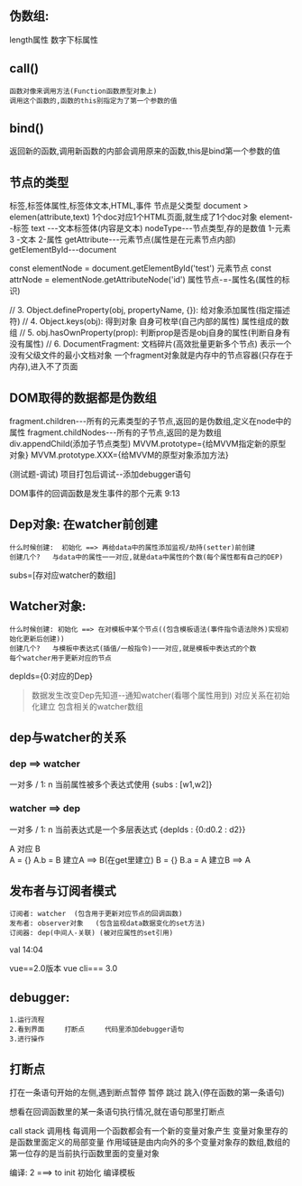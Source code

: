 ## 伪数组:
  length属性
  数字下标属性

## call()   
    函数对像来调用方法(Function函数原型对象上)
    调用这个函数的,函数的this别指定为了第一个参数的值

## bind()

  返回新的函数,调用新函数的内部会调用原来的函数,this是bind第一个参数的值

## 节点的类型

  标签,标签体属性,标签体文本,HTML,事件
  节点是父类型
  document  >   elemen(attribute,text)
  1个doc对应1个HTML页面,就生成了1个doc对象
  element--标签
  text ---文本标签体(内容是文本)
  nodeType---节点类型,存的是数值   1-元素   3 -文本   2-属性
  getAttribute---元素节点(属性是在元素节点内部)
  getElementById---document

  const elementNode = document.getElementById('test')   元素节点
  const attrNode = elementNode.getAttributeNode('id')   属性节点-=-属性名(属性的标识)


// 3. Object.defineProperty(obj, propertyName, {}): 给对象添加属性(指定描述符)
// 4. Object.keys(obj): 得到对象  自身可枚举(自己内部的属性)   属性组成的数组
// 5. obj.hasOwnProperty(prop): 判断prop是否是obj自身的属性(判断自身有没有属性)
// 6. DocumentFragment: 文档碎片(高效批量更新多个节点) 表示一个没有父级文件的最小文档对象
     一个fragment对象就是内存中的节点容器(只存在于内存),进入不了页面

## DOM取得的数据都是伪数组

fragment.children---所有的元素类型的子节点,返回的是伪数组,定义在node中的属性
fragment.childNodes---所有的子节点,返回的是为数组
div.appendChild(添加子节点类型)
MVVM.prototype={给MVVM指定新的原型对象}
MVVM.prototype.XXX={给MVVM的原型对象添加方法}


(测试题-调试)
项目打包后调试--添加debugger语句

DOM事件的回调函数是发生事件的那个元素   9:13

## Dep对象:   在watcher前创建
    
    什么时候创建:  初始化 ==> 再给data中的属性添加监视/劫持(setter)前创建
    创建几个?   与data中的属性一一对应,就是data中属性的个数(每个属性都有自己的DEP)
subs=[存对应watcher的数组]

## Watcher对象:
    
    什么时候创建: 初始化 ==> 在对模板中某个节点((包含模板语法(事件指令语法除外)实现初始化更新后创建))
    创建几个?   与模板中表达式(插值/一般指令)一一对应,就是模板中表达式的个数
    每个watcher用于更新对应的节点
depIds={0:对应的Dep}

>  数据发生改变Dep先知道--通知watcher(看哪个属性用到)
>  对应关系在初始化建立
>  包含相关的watcher数组


## dep与watcher的关系
  
### dep ==> watcher    
  一对多 / 1: n   当前属性被多个表达式使用
  {subs : [w1,w2]}

### watcher  ==>  dep     
  一对多 / 1: n   当前表达式是一个多层表达式
  {depIds : {0:d0.2 : d2}}
 

  A 对应 B   
  A = {}   A.b = B  建立A ==>  B(在get里建立)
  B = {}   B.a = A  建立B ==>  A

## 发布者与订阅者模式

    订阅者: watcher  (包含用于更新对应节点的回调函数)
    发布者: observer对象   (包含监视data数据变化的set方法)
    订阅器: dep(中间人-关联) (被对应属性的set引用)
    
val  14:04


vue==2.0版本
vue cli=== 3.0


## debugger:
    1.运行流程
    2.看到界面     打断点     代码里添加debugger语句
    3.进行操作

## 打断点
  打在一条语句开始的左侧,遇到断点暂停
  暂停  跳过  跳入(停在函数的第一条语句)

  想看在回调函数里的某一条语句执行情况,就在语句那里打断点

call stack  调用栈
每调用一个函数都会有一个新的变量对象产生
变量对象里存的是函数里面定义的局部变量
作用域链是由内向外的多个变量对象存的数组,数组的第一位存的是当前执行函数里面的变量对象

编译:
  2  ===>  to
  init 初始化 编译模板























